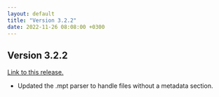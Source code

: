 ```yaml
---
layout: default
title: "Version 3.2.2"
date: 2022-11-26 08:08:00 +0300
---
```


## Version 3.2.2

[Link to this release.](https://github.com/vyrjana/pyimpspec/releases/tag/3.2.2)

- Updated the .mpt parser to handle files without a metadata section.
